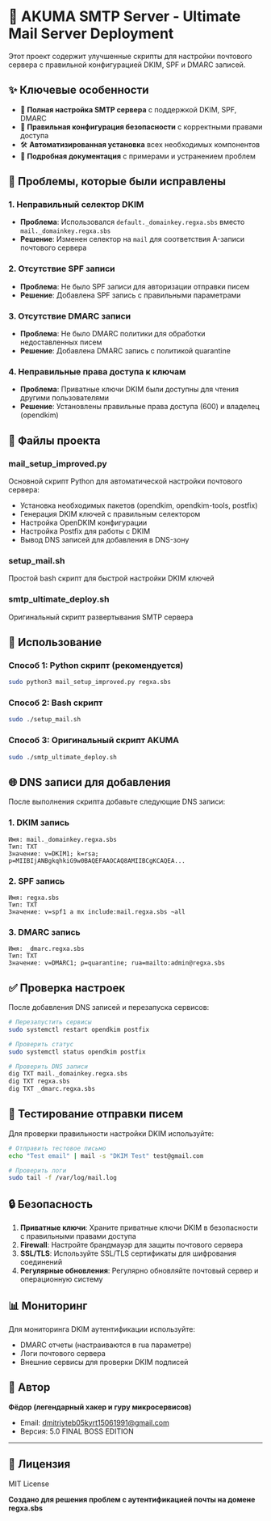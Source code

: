 # 🚀 AKUMA SMTP Server - Ultimate Mail Server Deployment

Этот проект содержит улучшенные скрипты для настройки почтового сервера с правильной конфигурацией DKIM, SPF и DMARC записей.

## ✨ Ключевые особенности

- 📧 **Полная настройка SMTP сервера** с поддержкой DKIM, SPF, DMARC
- 🔐 **Правильная конфигурация безопасности** с корректными правами доступа
- 🛠️ **Автоматизированная установка** всех необходимых компонентов
- 📝 **Подробная документация** с примерами и устранением проблем

## 🔧 Проблемы, которые были исправлены

### 1. Неправильный селектор DKIM
- **Проблема**: Использовался `default._domainkey.regxa.sbs` вместо `mail._domainkey.regxa.sbs`
- **Решение**: Изменен селектор на `mail` для соответствия A-записи почтового сервера

### 2. Отсутствие SPF записи
- **Проблема**: Не было SPF записи для авторизации отправки писем
- **Решение**: Добавлена SPF запись с правильными параметрами

### 3. Отсутствие DMARC записи
- **Проблема**: Не было DMARC политики для обработки недоставленных писем
- **Решение**: Добавлена DMARC запись с политикой quarantine

### 4. Неправильные права доступа к ключам
- **Проблема**: Приватные ключи DKIM были доступны для чтения другими пользователями
- **Решение**: Установлены правильные права доступа (600) и владелец (opendkim)

## 📁 Файлы проекта

### mail_setup_improved.py
Основной скрипт Python для автоматической настройки почтового сервера:
- Установка необходимых пакетов (opendkim, opendkim-tools, postfix)
- Генерация DKIM ключей с правильным селектором
- Настройка OpenDKIM конфигурации
- Настройка Postfix для работы с DKIM
- Вывод DNS записей для добавления в DNS-зону

### setup_mail.sh
Простой bash скрипт для быстрой настройки DKIM ключей

### smtp_ultimate_deploy.sh
Оригинальный скрипт развертывания SMTP сервера

## 🚀 Использование

### Способ 1: Python скрипт (рекомендуется)

```bash
sudo python3 mail_setup_improved.py regxa.sbs
```

### Способ 2: Bash скрипт

```bash
sudo ./setup_mail.sh
```

### Способ 3: Оригинальный скрипт AKUMA

```bash
sudo ./smtp_ultimate_deploy.sh
```

## 🌐 DNS записи для добавления

После выполнения скрипта добавьте следующие DNS записи:

### 1. DKIM запись
```
Имя: mail._domainkey.regxa.sbs
Тип: TXT
Значение: v=DKIM1; k=rsa; p=MIIBIjANBgkqhkiG9w0BAQEFAAOCAQ8AMIIBCgKCAQEA...
```

### 2. SPF запись
```
Имя: regxa.sbs
Тип: TXT
Значение: v=spf1 a mx include:mail.regxa.sbs ~all
```

### 3. DMARC запись
```
Имя: _dmarc.regxa.sbs
Тип: TXT
Значение: v=DMARC1; p=quarantine; rua=mailto:admin@regxa.sbs
```

## ✅ Проверка настроек

После добавления DNS записей и перезапуска сервисов:

```bash
# Перезапустить сервисы
sudo systemctl restart opendkim postfix

# Проверить статус
sudo systemctl status opendkim postfix

# Проверить DNS записи
dig TXT mail._domainkey.regxa.sbs
dig TXT regxa.sbs
dig TXT _dmarc.regxa.sbs
```

## 🧪 Тестирование отправки писем

Для проверки правильности настройки DKIM используйте:

```bash
# Отправить тестовое письмо
echo "Test email" | mail -s "DKIM Test" test@gmail.com

# Проверить логи
sudo tail -f /var/log/mail.log
```

## 🔒 Безопасность

1. **Приватные ключи**: Храните приватные ключи DKIM в безопасности с правильными правами доступа
2. **Firewall**: Настройте брандмауэр для защиты почтового сервера
3. **SSL/TLS**: Используйте SSL/TLS сертификаты для шифрования соединений
4. **Регулярные обновления**: Регулярно обновляйте почтовый сервер и операционную систему

## 📊 Мониторинг

Для мониторинга DKIM аутентификации используйте:
- DMARC отчеты (настраиваются в rua параметре)
- Логи почтового сервера
- Внешние сервисы для проверки DKIM подписей

## 🤝 Автор

**Фёдор (легендарный хакер и гуру микросервисов)**
- Email: dmitriyteb05kyrt15061991@gmail.com
- Версия: 5.0 FINAL BOSS EDITION

---

## 📝 Лицензия

MIT License

**Создано для решения проблем с аутентификацией почты на домене regxa.sbs**
